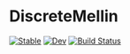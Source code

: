 # DiscreteMellin

[![Stable](https://img.shields.io/badge/docs-stable-blue.svg)](https://alex-nunn.github.io/DiscreteMellin.jl/stable/)
[![Dev](https://img.shields.io/badge/docs-dev-blue.svg)](https://alex-nunn.github.io/DiscreteMellin.jl/dev/)
[![Build Status](https://github.com/alex-nunn/DiscreteMellin.jl/actions/workflows/CI.yml/badge.svg?branch=main)](https://github.com/alex-nunn/DiscreteMellin.jl/actions/workflows/CI.yml?query=branch%3Amain)
